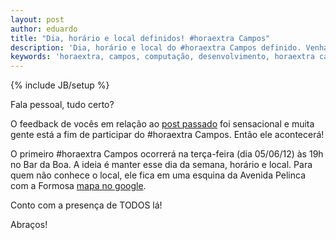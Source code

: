 ```yaml
---
layout: post
author: eduardo
title: "Dia, horário e local definidos! #horaextra Campos"
description: 'Dia, horário e local do #horaextra Campos definido. Venha participar!'
keywords: 'horaextra, campos, computação, desenvolvimento, horaextra campos, reunião'
---
```

{% include JB/setup %}

Fala pessoal, tudo certo?

O feedback de vocês em relação ao [post passado](http://blog.algorich.com.br/2012/05/28/profissionais-da-regiao-apresentem-se) foi sensacional e muita gente está a fim de participar do #horaextra Campos. Então ele acontecerá!

O primeiro #horaextra Campos ocorrerá na terça-feira (dia 05/06/12) às 19h no Bar da Boa. A ideia é manter esse dia da semana, horário e local. Para quem não conhece o local, ele fica em uma esquina da Avenida Pelinca com a Formosa [mapa no google](http://goo.gl/maps/9J03M).

Conto com a presença de TODOS lá!

Abraços!